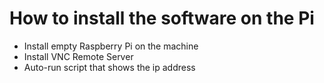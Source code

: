 # How to install the software on the Pi

- Install empty Raspberry Pi on the machine
- Install VNC Remote Server
- Auto-run script that shows the ip address
